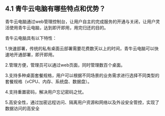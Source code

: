 ## 4.1  青牛云电脑有哪些特点和优势？

青牛云电脑通过web管理控制台，让用户自主的完成服务的开通与关闭，让用户灵活使用青牛云电脑，达到即开即用，用完归还的目的。

青牛云电脑具有以下特性：

1.快速部署，传统的私有桌面云部署需要花费数天以上的时间，青牛云电脑可以快速地开通部署，即开即用。

2.管理方便，管理员可以通过web页面，同时管理数百个桌面。

3.支持多种桌面套餐规格，用户可以根据不同场景的业务需求进行选择不同类型的套餐规格（vCPU、内存、系统盘、数据盘）。

4.支持重置密码，解决用户忘记密码之忧。

5.高安全性，通过加密远程访问、隔离用户资源和网络以及外设安全管控，实现了数据访问的高安全

 
